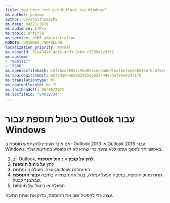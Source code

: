 ```yaml
---
title: האם לבטל תוספת עבור Outlook עבור Windows?
ms.author: pebaum
author: CrystalThomasMS
ms.date: 04/21/2020
ms.audience: ITPro
ms.topic: article
ms.service: o365-administration
ROBOTS: NOINDEX, NOFOLLOW
localization_priority: Normal
ms.assetid: 01e4349d-4c16-4d93-9cbd-c5739d1c5762
ms.custom:
- "9003117"
- "5896"
ms.openlocfilehash: c5f76ce38552c9b305acec4a8ddfea1ee7ae5a0016bf8c67aed1d7e7c2c3449b
ms.sourcegitcommit: b5f7da89a650d2915dc652449623c78be6247175
ms.translationtype: MT
ms.contentlocale: he-IL
ms.lasthandoff: 08/05/2021
ms.locfileid: "54038734"
---
```

# <a name="turn-an-add-in-off-for-outlook-for-windows"></a>ביטול תוספת עבור Outlook עבור Windows

אם אינך מעוניין להשתמש תוספת ב- Outlook 2013 או Outlook 2016 עבור Windows, באפשרותך להפוך אותה ללא זמינה כדי שהיא לא תו להופיע בהודעות שלך.  

1. ב- Outlook, **לחץ על קובץ > ניהול תוספות**.
2. לחץ  **על ניהול תוספות**
3. עצה: פעולה זו נפתחת Outlook באינטרנט.
4. תחת ניהול תוספות, בתיבה הפעל עמודה, בטל את הבחירה בתיבה **עבור התוספת**  שברצונך לבטל.
5. הפעלה או ביטול של תוספות

עצה: כדי להפעיל שוב את התוספת, בדוק את אותה התיבה.
